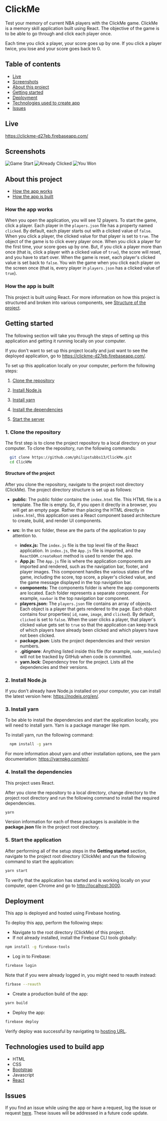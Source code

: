 # ClickMe

Test your memory of current NBA players with the ClickMe game. ClickMe is a memory skill application built using React. The objective of the game is to be able to go through and click each player once.

Each time you click a player, your score goes up by one. If you click a player twice, you lose and your score goes back to 0.

## Table of contents

* [Live](#live)
* [Screenshots](#screenshots)
* [About this project](#about-this-project)
* [Getting started](#getting-started)
* [Deployment](#react-deployment)
* [Technologies used to create app](#technologies-used)
* [Issues](#Issues)

## <a name="live"></a>Live

<https://clickme-d27eb.firebaseapp.com/>

## <a name="screenshots"></a> Screenshots

![Game Start](/readme_images/game_start.png)
![Already Clicked](/readme_images/already_clicked.png)
![You Won](/readme_images/you_won.png)

## <a name="about-this-project"></a> About this project

* [How the app works](#how-app-works)
* [How the app is built](#how-the-app-is-built)

### <a name="how-app-works"></a> How the app works

When you open the application, you will see 12 players. To start the game, click a player. Each player in the `players.json` file has a property named `clicked`. By default, each player starts out with a clicked value of `false`. When you click a player, the clicked value for that player is set to `true`. The object of the game is to click every player once. When you click a player for the first time, your score goes up by one. But, if you click a player more than once (that is, click a player with a clicked value of `true`), the score will reset, and you have to start over. When the game is reset, each player's clicked value is set back to `false`. You win the game when you click each player on the screen once (that is, every player in `players.json` has a clicked value of `true`).

### <a name="how-the-app-is-built"></a> How the app is built

This project is built using React. For more information on how this project is structured and broken into various components, see [Structure of the project](#structure-of-project).

## <a name="getting-started"></a> Getting started

The following section will take you through the steps of setting up this application and getting it running locally on your computer.

If you don't want to set up this project locally and just want to see the deployed application, go to <https://clickme-d27eb.firebaseapp.com/>.

To set up this application locally on your computer, perform the following steps:

1. [Clone the repository](#clone-repository)

2. [Install Node.js](#install-node)

3. [Install yarn](#install-yarn)

4. [Install the dependencies](#dependencies)

5. [Start the server](#start-server)

### <a name="clone-repository"></a> 1. Clone the repository

The first step is to clone the project repository to a local directory on your computer. To clone the repository, run the following commands:

```bash
  git clone https://github.com/philipstubbs13/ClickMe.git
  cd ClickMe
```

#### <a name="structure-of-project"></a> Structure of the project

After you clone the repository, navigate to the project root directory (ClickMe). The project directory structure is set up as follows:

* **public**: The public folder contains the `index.html` file. This HTML file is a template. The file is empty. So, if you open it directly in a browser, you will get an empty page. Rather than placing the HTML directly in `index.html`, this application uses a React component based architecture to create, build, and render UI components.

* **src**: In the src folder, these are the parts of the application to pay attention to.
  * **index.js:** The `index.js` file is the top level file of the React application. In `index.js`, the `App.js` file is imported, and the `ReactDOM.createRoot` method is used to render the app.
  * **App.js:** The `App.js` file is where the application components are imported and rendered, such as the navigation bar, footer, and player images. This component handles the various states of the game, including the score, top score, a player's clicked value, and the game message displayed in the top navigation bar.
  * **components:** The components folder is where the app components are located. Each folder represents a separate component. For example, `navbar` is the top navigation bar component.
  * **players.json:** The `players.json` file contains an array of objects. Each object is a player that gets rendered to the page. Each object contains four properties( `id`, `name`, `image`, and `clicked`). By default, `clicked` is set to `false`. When the user clicks a player, that player's clicked value gets set to `true` so that the application can keep track of which players have already been clicked and which players have not been clicked.
  * **package.json**: Lists the project dependencies and their version numbers.
  * **.gitignore**: Anything listed inside this file (for example, `node_modules`) will not be tracked by GitHub when code is committed.
  * **yarn.lock**: Dependency tree for the project. Lists all the dependencies and their versions.

### <a name="install-node"></a> 2. Install Node.js

If you don't already have Node.js installed on your computer, you can install the latest version here: <https://nodejs.org/en/>.

### <a name="install-yarn"></a> 3. Install yarn

To be able to install the dependencies and start the application locally, you will need to install yarn. Yarn is a package manager like npm.

To install yarn, run the following command:

```bash
  npm install -g yarn
```

For more information about yarn and other installation options, see the yarn documentation: <https://yarnpkg.com/en/>.

### <a name="dependencies"></a> 4. Install the dependencies

This project uses React.

After you clone the repository to a local directory, change directory to the project root directory and run the following command to install the required dependencies.

```bash
yarn
```

Version information for each of these packages is available in the **package.json** file in the project root directory.

### <a name="start-server"></a> 5. Start the application</a>

After performing all of the setup steps in the **Getting started** section, navigate to the project root directory (ClickMe) and run the following command to start the application:

```bash
yarn start
```

To verify that the application has started and is working locally on your computer, open Chrome and go to <http://localhost:3000>.

## <a name="react-deployment"></a> Deployment

This app is deployed and hosted using Firebase hosting.

To deploy this app, perform the following steps:

* Navigate to the root directory (ClickMe) of this project.
* If not already installed, install the Firebase CLI tools globally:

```bash
npm install -g firebase-tools
```

* Log in to Firebase:

```bash
firebase login
```

Note that if you were already logged in, you might need to reauth instead:

```bash
firbase --reauth
```

* Create a production build of the app:

```bash
yarn build
```

* Deploy the app:

```bash
firebase deploy
```

Verify deploy was successful by navigating to [hosting URL](https://clickme-d27eb.firebaseapp.com).

## <a name="technologies-used"></a> Technologies used to build app

* HTML
* CSS
* [Bootstrap](http://getbootstrap.com/)
* Javascript
* [React](https://reactjs.org/)

## <a name ="Issues"></a> Issues

If you find an issue while using the app or have a request, log the issue or request [here](https://github.com/philipstubbs13/ClickMe/issues/). These issues will be addressed in a future code update.
